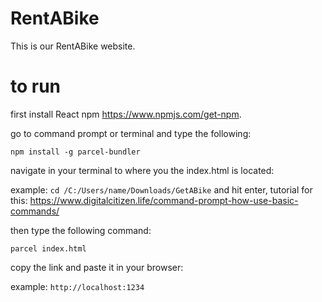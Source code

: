 # RentABike
This is our RentABike website.


# to run
first install React npm https://www.npmjs.com/get-npm.

go to command prompt or terminal and type the following:

`npm install -g parcel-bundler`

navigate in your terminal to where you the index.html is located:

example: `cd /C:/Users/name/Downloads/GetABike` and hit enter, tutorial for this: https://www.digitalcitizen.life/command-prompt-how-use-basic-commands/

then type the following command:

`parcel index.html`

copy the link and paste it in your browser:

example: `http://localhost:1234`
